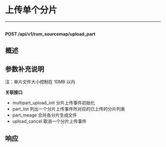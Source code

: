 # 上传单个分片

---

<br />**POST /api/v1/rum_sourcemap/upload_part**

## 概述




## 参数补充说明


注：单片文件大小控制在 10MB 以内

**关联接口**

- multipart_upload_init 分片上传事件初始化
- part_list 列出一个分片上传事件所对应的已上传的分片列表
- part_meage 合并各分片生成文件
- upload_cancel 取消一个分片上传事件






## 响应
```shell
 
```




